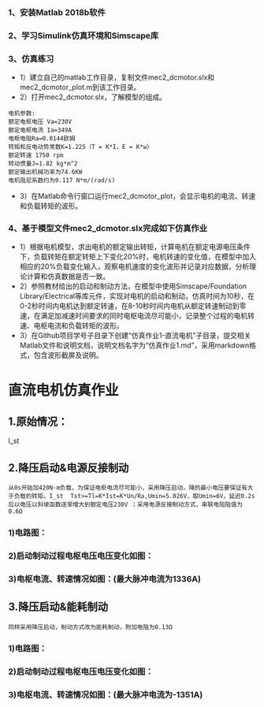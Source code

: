 ### 1、安装Matlab 2018b软件

### 2、学习Simulink仿真环境和Simscape库

### 3、仿真练习
- 1）建立自己的matlab工作目录，复制文件mec2_dcmotor.slx和mec2_dcmotor_plot.m到该工作目录。
- 2）打开mec2_dcmotor.slx，了解模型的组成。
```
电机参数:
额定电枢电压 Va=230V
额定电枢电流 Ia=349A
电枢电阻Ra=0.0144欧姆
转矩和反电动势常数K=1.225（T = K*I，E = K*w）
额定转速 1750 rpm
转动惯量J=1.82 kg*m^2
额定输出机械功率为74.6KW
电机阻尼系数约为0.117 N*m/(rad/s)
```

- 3）在Matlab命令行窗口运行mec2_dcmotor_plot，会显示电机的电流、转速和负载转矩的波形。

### 4、基于模型文件mec2_dcmotor.slx完成如下仿真作业

- 1）根据电机模型，求出电机的额定输出转矩，计算电机在额定电源电压条件下，负载转矩在额定转矩上下变化20%时，电机转速的变化值，在模型中加入相应的20%负载变化输入，观察电机速度的变化波形并记录对应数据，分析理论计算和仿真数据是否一致。
- 2）参照教材给出的启动和制动方法，在模型中使用Simscape/Foundation Library/Electrical等库元件，实现对电机的启动和制动，仿真时间为10秒，在0-2秒时间内电机达到额定转速，在8-10秒时间内电机从额定转速制动到零速，在满足加减速时间要求的同时电枢电流尽可能小，记录整个过程的电机转速、电枢电流和负载转矩的波形。
- 3）在Github项目学号子目录下创建“仿真作业1-直流电机”子目录，提交相关Matlab文件和说明文档，说明文档名字为“仿真作业1.md”，采用markdown格式，包含波形截屏及说明。

# 直流电机仿真作业
## 1.原始情况：
I_st 
## 2.降压启动&电源反接制动
```
从0s开始加420N·m负载，为保证电枢电流尽可能小，采用降压启动，降的最小电压要保证有大于负载的转矩，I_st  Tst>=Tl=K*Ist=K*Un/Ra,Umin=5.026V，取Umin=6V，延迟0.2s后以电压以斜坡函数逐渐增大到额定电压230V ；采用电源反接制动方式，串联电阻阻值为0.6Ω
```

### 1)电路图：
### 2)启动制动过程电枢电压电压变化如图：
### 3)电枢电流、转速情况如图：(最大脉冲电流为1336A)

## 3.降压启动&能耗制动
```
同样采用降压启动，制动方式改为能耗制动，附加电阻为0.13Ω
```

### 1)电路图：
### 2)启动制动过程电枢电压电压变化如图：
### 3)电枢电流、转速情况如图：(最大脉冲电流为-1351A)

